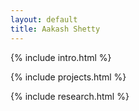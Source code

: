 ```yaml
---
layout: default
title: Aakash Shetty
---
```


<!-- Introduction -->
{% include intro.html %}

<!-- News -->
<!-- {% include news.html%} -->

<!-- Projects -->
{% include projects.html %}

<!-- Research -->
{% include research.html %}